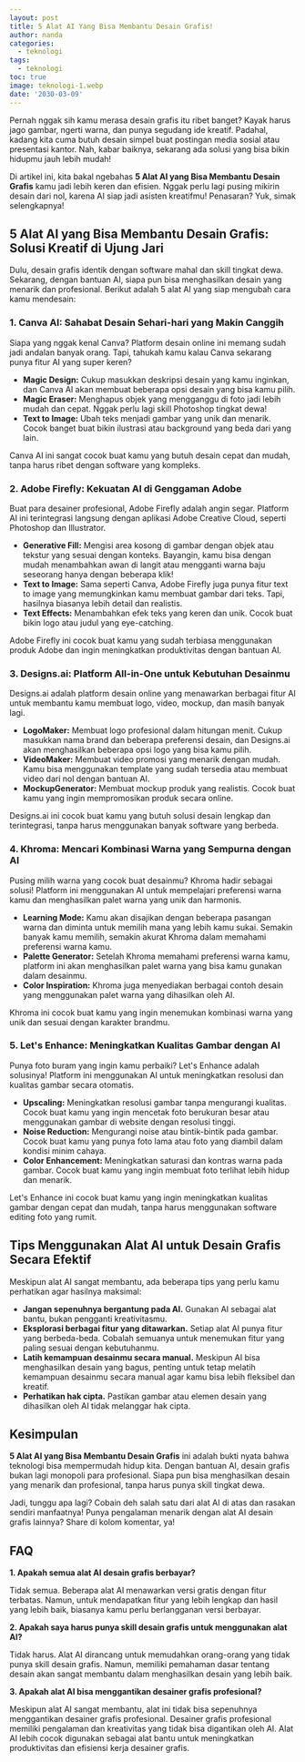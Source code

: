 ```yaml
---
layout: post
title: 5 Alat AI Yang Bisa Membantu Desain Grafis!
author: nanda
categories:
  - teknologi
tags:
  - teknologi
toc: true
image: teknologi-1.webp
date: '2030-03-09'
---
```



Pernah nggak sih kamu merasa desain grafis itu ribet banget? Kayak harus jago gambar, ngerti warna, dan punya segudang ide kreatif. Padahal, kadang kita cuma butuh desain simpel buat postingan media sosial atau presentasi kantor. Nah, kabar baiknya, sekarang ada solusi yang bisa bikin hidupmu jauh lebih mudah!

Di artikel ini, kita bakal ngebahas **5 Alat AI yang Bisa Membantu Desain Grafis** kamu jadi lebih keren dan efisien. Nggak perlu lagi pusing mikirin desain dari nol, karena AI siap jadi asisten kreatifmu! Penasaran? Yuk, simak selengkapnya!

## 5 Alat AI yang Bisa Membantu Desain Grafis: Solusi Kreatif di Ujung Jari

Dulu, desain grafis identik dengan software mahal dan skill tingkat dewa. Sekarang, dengan bantuan AI, siapa pun bisa menghasilkan desain yang menarik dan profesional. Berikut adalah 5 alat AI yang siap mengubah cara kamu mendesain:

### 1\. Canva AI: Sahabat Desain Sehari-hari yang Makin Canggih

Siapa yang nggak kenal Canva? Platform desain online ini memang sudah jadi andalan banyak orang. Tapi, tahukah kamu kalau Canva sekarang punya fitur AI yang super keren?

- **Magic Design:** Cukup masukkan deskripsi desain yang kamu inginkan, dan Canva AI akan membuat beberapa opsi desain yang bisa kamu pilih.
- **Magic Eraser:** Menghapus objek yang mengganggu di foto jadi lebih mudah dan cepat. Nggak perlu lagi skill Photoshop tingkat dewa!
- **Text to Image:** Ubah teks menjadi gambar yang unik dan menarik. Cocok banget buat bikin ilustrasi atau background yang beda dari yang lain.

Canva AI ini sangat cocok buat kamu yang butuh desain cepat dan mudah, tanpa harus ribet dengan software yang kompleks.

### 2\. Adobe Firefly: Kekuatan AI di Genggaman Adobe

Buat para desainer profesional, Adobe Firefly adalah angin segar. Platform AI ini terintegrasi langsung dengan aplikasi Adobe Creative Cloud, seperti Photoshop dan Illustrator.

- **Generative Fill:** Mengisi area kosong di gambar dengan objek atau tekstur yang sesuai dengan konteks. Bayangin, kamu bisa dengan mudah menambahkan awan di langit atau mengganti warna baju seseorang hanya dengan beberapa klik!
- **Text to Image:** Sama seperti Canva, Adobe Firefly juga punya fitur text to image yang memungkinkan kamu membuat gambar dari teks. Tapi, hasilnya biasanya lebih detail dan realistis.
- **Text Effects:** Menambahkan efek teks yang keren dan unik. Cocok buat bikin logo atau judul yang eye-catching.

Adobe Firefly ini cocok buat kamu yang sudah terbiasa menggunakan produk Adobe dan ingin meningkatkan produktivitas dengan bantuan AI.

### 3\. Designs.ai: Platform All-in-One untuk Kebutuhan Desainmu

Designs.ai adalah platform desain online yang menawarkan berbagai fitur AI untuk membantu kamu membuat logo, video, mockup, dan masih banyak lagi.

- **LogoMaker:** Membuat logo profesional dalam hitungan menit. Cukup masukkan nama brand dan beberapa preferensi desain, dan Designs.ai akan menghasilkan beberapa opsi logo yang bisa kamu pilih.
- **VideoMaker:** Membuat video promosi yang menarik dengan mudah. Kamu bisa menggunakan template yang sudah tersedia atau membuat video dari nol dengan bantuan AI.
- **MockupGenerator:** Membuat mockup produk yang realistis. Cocok buat kamu yang ingin mempromosikan produk secara online.

Designs.ai ini cocok buat kamu yang butuh solusi desain lengkap dan terintegrasi, tanpa harus menggunakan banyak software yang berbeda.

### 4\. Khroma: Mencari Kombinasi Warna yang Sempurna dengan AI

Pusing milih warna yang cocok buat desainmu? Khroma hadir sebagai solusi! Platform ini menggunakan AI untuk mempelajari preferensi warna kamu dan menghasilkan palet warna yang unik dan harmonis.

- **Learning Mode:** Kamu akan disajikan dengan beberapa pasangan warna dan diminta untuk memilih mana yang lebih kamu sukai. Semakin banyak kamu memilih, semakin akurat Khroma dalam memahami preferensi warna kamu.
- **Palette Generator:** Setelah Khroma memahami preferensi warna kamu, platform ini akan menghasilkan palet warna yang bisa kamu gunakan dalam desainmu.
- **Color Inspiration:** Khroma juga menyediakan berbagai contoh desain yang menggunakan palet warna yang dihasilkan oleh AI.

Khroma ini cocok buat kamu yang ingin menemukan kombinasi warna yang unik dan sesuai dengan karakter brandmu.

### 5\. Let's Enhance: Meningkatkan Kualitas Gambar dengan AI

Punya foto buram yang ingin kamu perbaiki? Let's Enhance adalah solusinya! Platform ini menggunakan AI untuk meningkatkan resolusi dan kualitas gambar secara otomatis.

- **Upscaling:** Meningkatkan resolusi gambar tanpa mengurangi kualitas. Cocok buat kamu yang ingin mencetak foto berukuran besar atau menggunakan gambar di website dengan resolusi tinggi.
- **Noise Reduction:** Mengurangi noise atau bintik-bintik pada gambar. Cocok buat kamu yang punya foto lama atau foto yang diambil dalam kondisi minim cahaya.
- **Color Enhancement:** Meningkatkan saturasi dan kontras warna pada gambar. Cocok buat kamu yang ingin membuat foto terlihat lebih hidup dan menarik.

Let's Enhance ini cocok buat kamu yang ingin meningkatkan kualitas gambar dengan cepat dan mudah, tanpa harus menggunakan software editing foto yang rumit.

## Tips Menggunakan Alat AI untuk Desain Grafis Secara Efektif

Meskipun alat AI sangat membantu, ada beberapa tips yang perlu kamu perhatikan agar hasilnya maksimal:

- **Jangan sepenuhnya bergantung pada AI.** Gunakan AI sebagai alat bantu, bukan pengganti kreativitasmu.
- **Eksplorasi berbagai fitur yang ditawarkan.** Setiap alat AI punya fitur yang berbeda-beda. Cobalah semuanya untuk menemukan fitur yang paling sesuai dengan kebutuhanmu.
- **Latih kemampuan desainmu secara manual.** Meskipun AI bisa menghasilkan desain yang bagus, penting untuk tetap melatih kemampuan desainmu secara manual agar kamu bisa lebih fleksibel dan kreatif.
- **Perhatikan hak cipta.** Pastikan gambar atau elemen desain yang dihasilkan oleh AI tidak melanggar hak cipta.

## Kesimpulan

**5 Alat AI yang Bisa Membantu Desain Grafis** ini adalah bukti nyata bahwa teknologi bisa mempermudah hidup kita. Dengan bantuan AI, desain grafis bukan lagi monopoli para profesional. Siapa pun bisa menghasilkan desain yang menarik dan profesional, tanpa harus punya skill tingkat dewa.

Jadi, tunggu apa lagi? Cobain deh salah satu dari alat AI di atas dan rasakan sendiri manfaatnya! Punya pengalaman menarik dengan alat AI desain grafis lainnya? Share di kolom komentar, ya!

## FAQ

**1\. Apakah semua alat AI desain grafis berbayar?**

Tidak semua. Beberapa alat AI menawarkan versi gratis dengan fitur terbatas. Namun, untuk mendapatkan fitur yang lebih lengkap dan hasil yang lebih baik, biasanya kamu perlu berlangganan versi berbayar.

**2\. Apakah saya harus punya skill desain grafis untuk menggunakan alat AI?**

Tidak harus. Alat AI dirancang untuk memudahkan orang-orang yang tidak punya skill desain grafis. Namun, memiliki pemahaman dasar tentang desain akan sangat membantu dalam menghasilkan desain yang lebih baik.

**3\. Apakah alat AI bisa menggantikan desainer grafis profesional?**

Meskipun alat AI sangat membantu, alat ini tidak bisa sepenuhnya menggantikan desainer grafis profesional. Desainer grafis profesional memiliki pengalaman dan kreativitas yang tidak bisa digantikan oleh AI. Alat AI lebih cocok digunakan sebagai alat bantu untuk meningkatkan produktivitas dan efisiensi kerja desainer grafis.
